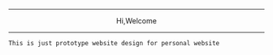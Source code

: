 ***

<p align="center">Hi,Welcome</p>

***
```
This is just prototype website design for personal website